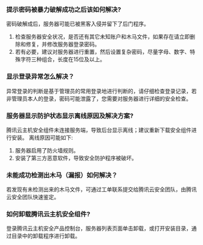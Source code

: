 ### 提示密码被暴力破解成功之后该如何解决?

密码破解成后，服务器可能已被黑客入侵并留下了后门程序。

1. 检查服务器安全状况，是否还有其它未知账户和木马文件，如果存在请立即删除和修复，并修改服务器登录密码。
2. 若有必要，建议对服务器进行重置，然后设置复杂密码，尽量字母、数字、特殊字符三种组合，长度在15位及以上。

### 显示登录异常怎么解决？

异常登录的判断是基于管理员的常用登录地进行判断的，请仔细检查登录记录，若非管理员本人的登录，密码可能泄露了，您需要对服务器进行详细的安全检查。

### 服务器显示防护状态显示离线原因及解决方案? 

腾讯云主机安全组件未连接服务端，导致后台显示离线；建议重新下载安全组件进行安装。
离线原因可能如下:

1. 服务器启用了防火墙规则。
2. 安装了第三方恶意软件，导致安全防护程序被破坏。

### 未能成功检测出木马（漏报）如何解决？

若发现有未检测出来的木马文件，可通过工单联系提交给腾讯云安全团队，由腾讯云安全团队快速鉴定。

### 如何卸载腾讯云主机安全组件?

登录腾讯云主机安全产品控制台，服务器列表页面单击卸载，或打开安装目录，通过目录中的卸载程序进行卸载。
